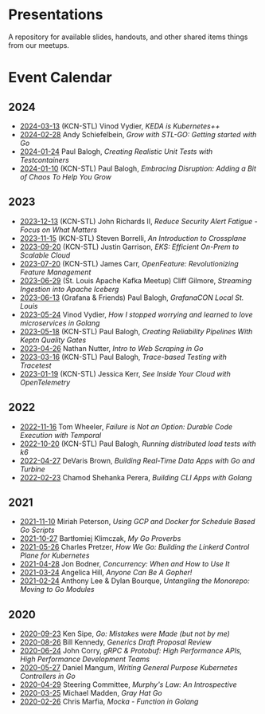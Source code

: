 # Presentations
A repository for available slides, handouts, and other shared items things from our meetups.

# Event Calendar

## 2024
* [2024-03-13](2024-03-13-keda-is-kube-plus) (KCN-STL) Vinod Vydier, _KEDA is Kubernetes++_
* [2024-02-28](2024-02-28-GrowWithStLGo) Andy Schiefelbein, _Grow with STL-GO: Getting started with Go_
* [2024-01-24](2024-01-24-Testcontainers) Paul Balogh, _Creating Realistic Unit Tests with Testcontainers_
* [2024-01-10](2024-01-10-EmbracingDisruption) (KCN-STL) Paul Balogh, _Embracing Disruption: Adding a Bit of Chaos To Help You Grow_

## 2023

* [2023-12-13](2023-12-13-ReduceAlertFatigue) (KCN-STL) John Richards II, _Reduce Security Alert Fatigue - Focus on What Matters_
* [2023-11-15](2023-11-15-IntroToCrossplane) (KCN-STL) Steven Borrelli, _An Introduction to Crossplane_
* [2023-09-20](2023-09-20-EKSScalableCloud) (KCN-STL) Justin Garrison, _EKS: Efficient On-Prem to Scalable Cloud_
* [2023-07-20](2023-07-20-OpenFeature) (KCN-STL) James Carr, _OpenFeature: Revolutionizing Feature Management_
* [2023-06-29](2023-06-29-StreamingIngestionIntoIceberg) (St. Louis Apache Kafka Meetup) Cliff Gilmore, _Streaming Ingestion into Apache Iceberg_
* [2023-06-13](2023-06-13-GrafanaConLocal) (Grafana &amp; Friends) Paul Balogh, _GrafanaCON Local St. Louis_
* [2023-05-24](2023-05-24-LearnToLoveMicroservicesInGo) Vinod Vydier, _How I stopped worrying and learned to love microservices in Golang_
* [2023-05-18](2023-05-18-ReliabilityPipelinesWithKeptn) (KCN-STL) Paul Balogh, _Creating Reliability Pipelines With Keptn Quality Gates_
* [2023-04-26](2023-04-26-IntroToWebScraping) Nathan Nutter, _Intro to Web Scraping in Go_
* [2023-03-16](2023-03-16-TraceBasedTestingWithTracetest) (KCN-STL) Paul Balogh, _Trace-based Testing with Tracetest_
* [2023-01-19](2023-01-19-SeeInsideYourCloudWithOpenTelemetry) (KCN-STL) Jessica Kerr, _See Inside Your Cloud with OpenTelemetry_

## 2022

* [2022-11-16](2022-11-16-FailureIsNotAnOption) Tom Wheeler, _Failure is Not an Option: Durable Code Execution with Temporal_
* [2022-10-20](2022-10-20-DistributedLoadTests) (KCN-STL) Paul Balogh, _Running distributed load tests with k6_
* [2022-04-27](2022-04-27-RealTimeDataApps) DeVaris Brown, _Building Real-Time Data Apps with Go and Turbine_
* [2022-02-23](2022-02-23-BuildingCLIApps) Chamod Shehanka Perera, _Building CLI Apps with Golang_

## 2021

* [2021-11-10](2021-11-10-ScheduleBasedGoScripts) Miriah Peterson, _Using GCP and Docker for Schedule Based Go Scripts_
* [2021-10-27](2021-10-27-MyGoProverbs) Bartłomiej Klimczak, _My Go Proverbs_
* [2021-05-26](2021-05-26-HowWeGoLinkerd) Charles Pretzer, _How We Go: Building the Linkerd Control Plane for Kubernetes_
* [2021-04-28](2021-04-28-ConcurrencyWhenAndHowToUseIt) Jon Bodner, _Concurrency: When and How to Use It_
* [2021-03-24](2021-03-24-AnyoneCanBeAGopher) Angelica Hill, _Anyone Can Be A Gopher!_
* [2021-02-24](2021-02-24-UntanglingMonorepo) Anthony Lee & Dylan Bourque, _Untangling the Monorepo: Moving to Go Modules_

## 2020

* [2020-09-23](2020-09-23-MistakesWereMade) Ken Sipe, _Go: Mistakes were Made (but not by me)_
* [2020-08-26](2020-08-26-Generics) Bill Kennedy, _Generics Draft Proposal Review_
* [2020-06-24](2020-06-24-gRPCAndProtobuf) John Corry, _gRPC & Protobuf: High Performance APIs, High Performance Development Teams_
* [2020-05-27](2020-05-27-KubeControllers) Daniel Mangum, _Writing General Purpose Kubernetes Controllers in Go_
* [2020-04-29](2020-04-29-MuphysLawAnIntrospective) Steering Committee, _Murphy's Law: An Introspective_
* [2020-03-25](2020-03-25-GrayHatGo) Michael Madden, _Gray Hat Go_
* [2020-02-26](2020-02-26-Mocka) Chris Marfia, _Mocka - Function in Golang_
